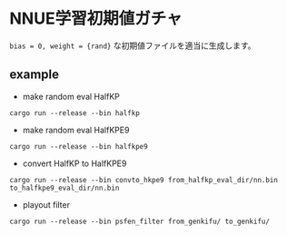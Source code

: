 # NNUE学習初期値ガチャ

`bias = 0, weight = {rand}` な初期値ファイルを適当に生成します。

## example

- make random eval HalfKP

```
cargo run --release --bin halfkp
```

- make random eval HalfKPE9

```
cargo run --release --bin halfkpe9
```

- convert HalfKP to HalfKPE9

```
cargo run --release --bin convto_hkpe9 from_halfkp_eval_dir/nn.bin to_halfkpe9_eval_dir/nn.bin
```

- playout filter

```
cargo run --release --bin psfen_filter from_genkifu/ to_genkifu/
```
